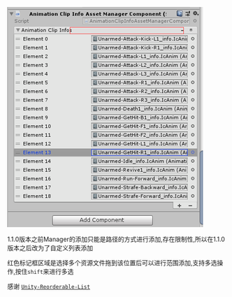 ![Editor](../../../Images/Component/AnimationClipInfoAssetManagerComponent.png)

1.1.0版本之前Manager的添加只能是路径的方式进行添加,存在限制性,所以在1.1.0版本之后改为了自定义列表添加

红色标记框区域是选择多个资源文件拖到该位置后可以进行范围添加,支持多选操作,按住`shift`来进行多选

感谢 [`Unity-Reorderable-List`](https://github.com/cfoulston/Unity-Reorderable-List)